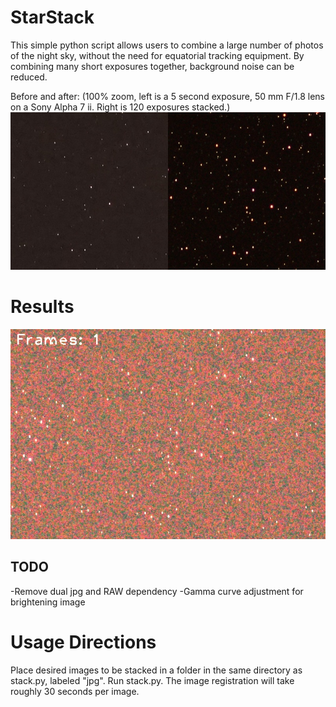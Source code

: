 # StarStack
This simple python script allows users to combine a large number of photos of the night sky, without the need for equatorial tracking equipment. By combining many short exposures together, background noise can be reduced.

Before and after: (100% zoom, left is a 5 second exposure, 50 mm F/1.8 lens on a Sony Alpha 7 ii. Right is 120 exposures stacked.)
![before and after image stacking](before_after.jpg)

# Results

![gif showing noise reduction](noise_reduction.gif)
## TODO
-Remove dual jpg and RAW dependency
-Gamma curve adjustment for brightening image

# Usage Directions
Place desired images to be stacked in a folder in the same directory as stack.py, labeled "jpg". Run stack.py. The image registration will take roughly 30 seconds per image.
